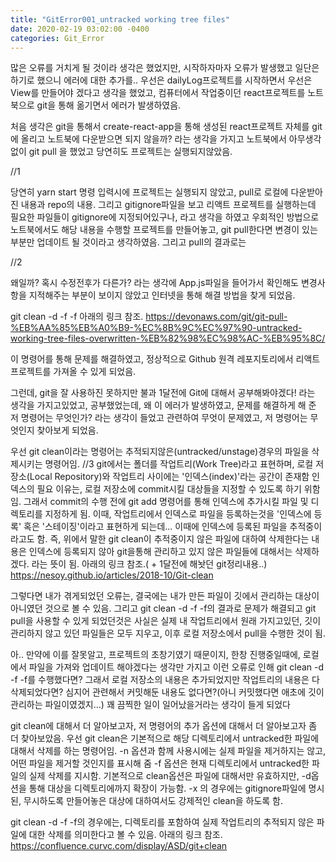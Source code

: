 ```yaml
---
title: "GitError001_untracked working tree files"
date: 2020-02-19 03:02:00 -0400
categories: Git_Error
---
```



많은 오류를 거치게 될 것이라 생각은 했었지만, 시작하자마자 오류가 발생했고 일단은 하기로 했으니 에러에 대한 추가를..
우선은 dailyLog프로젝트를 시작하면서 우선은 View를 만들어야 겠다고 생각을 했었고, 컴퓨터에서 작업중이던 react프로젝트를
노트북으로 git을 통해 옮기면서 에러가 발생하였음.

처음 생각은 git을 통해서 create-react-app을 통해 생성된 react프로젝트 자체를 git에 올리고 노트북에 다운받으면 되지 않을까?
라는 생각을 가지고 노트북에서 아무생각없이 git pull 을 했었고 당연히도 프로젝트는 실행되지않았음.

//1

당연히 yarn start 명령 입력시에 프로젝트는 실행되지 않았고, pull로 로컬에 다운받아진 내용과 repo의 내용. 그리고 gitignore파일을 보고
리액트 프로젝트를 실행하는데 필요한 파일들이 gitignore에 지정되어있구나, 라고 생각을 하였고
우회적인 방법으로 노트북에서도 해당 내용을 수행할 프로젝트를 만들어놓고, git pull한다면 변경이 있는 부분만 업데이트 될 것이라고 생각하였음.
그리고 pull의 결과로는

//2

왜일까? 혹시 수정전후가 다른가? 라는 생각에 App.js파일을 들어가서 확인해도 변경사항을 지적해주는 부분이 보이지 않았고
인터넷을 통해 해결 방법을 찾게 되었음.

git clean -d -f -f
아래의 링크 참조.
https://devonaws.com/git/git-pull-%EB%AA%85%EB%A0%B9-%EC%8B%9C%EC%97%90-untracked-working-tree-files-overwritten-%EB%82%98%EC%98%AC-%EB%95%8C/

이 명령어를 통해 문제를 해결하였고, 정상적으로 Github 원격 레포지토리에서 리액트 프로젝트를 가져올 수 있게 되었음.

그런데, git을 잘 사용하진 못하지만 불과 1달전에 Git에 대해서 공부해봐야겠다! 라는 생각을 가지고있었고, 공부했었는데, 
왜 이 에러가 발생하였고, 문제를 해결하게 해 준 저 명령어는 무엇인가? 라는 생각이 들었고 관련하여 무엇이 문제였고, 저 명령어는 무엇인지 찾아보게 되었음.

우선 git clean이라는 명령어는 추적되지않은(untracked/unstage)경우의 파일을 삭제시키는 명령어임.
//3
git에서는 폴더를 작업트리(Work Tree)라고 표현하며, 로컬 저장소(Local Repository)와 작업트리 사이에는 '인덱스(index)'라는 공간이 존재함
인덱스의 필요 이유는, 로컬 저장소에 commit시킬 대상들을 지정할 수 있도록 하기 위함임.
그래서 commit의 수행 전에 git add 명령어를 통해 인덱스에 추가시킬 파일 및 디렉토리를 지정하게 됨.
이때, 작업트리에서 인덱스로 파일을 등록하는것을 '인덱스에 등록' 혹은 '스테이징'이라고 표현하게 되는데...
이때에 인덱스에 등록된 파일을 추적중이라고도 함.
즉, 위에서 말한 git clean이 추적중이지 않은 파일에 대하여 삭제한다는 내용은 인덱스에 등록되지 않아 git을통해 관리하고 있지 않은 파일들에 대해서는
삭제하겠다. 라는 뜻이 됨.
아래의 링크 참조.( + 1달전에 해놧던 git정리내용..)
https://nesoy.github.io/articles/2018-10/Git-clean

그렇다면 내가 겪게되었던 오류는, 결국에는 내가 만든 파일이 깃에서 관리하는 대상이 아니였던 것으로 볼 수 있음.
그리고 git clean -d -f -f의 결과로 문제가 해결되고 git pull을 사용할 수 있게 되었던것은 사실은 
실제 내 작업트리에서 원래 가지고있던, 깃이 관리하지 않고 있던 파일들은 모두 지우고, 이후 로컬 저장소에서 pull을 수행한 것이 됨.

아.. 만약에 이를 잘못알고, 프로젝트의 초창기였기 때문이지, 한창 진행중일때에, 로컬에서 파일을 가져와 업데이트 해야겠다는 생각만 가지고
이런 오류로 인해 git clean -d -f -f를 수행했다면? 그래서 로컬 저장소의 내용은 추가되었지만 작업트리의 내용은 다 삭제되었다면?
심지어 관련해서 커밋해둔 내용도 없다면?(아니 커밋했다면 애초에 깃이 관리하는 파일이였겠지...)
꽤 끔찍한 일이 일어났을거라는 생각이 들게 되었다

git clean에 대해서 더 알아보고자, 저 명령어의 추가 옵션에 대해서 더 알아보고자 좀 더 찾아보았음.
우선 git clean은 기본적으로 해당 디렉토리에서 untracked한 파일에 대해서 삭제를 하는 명령어임.
-n 옵션과 함께 사용시에는 실제 파일을 제거하지는 않고, 어떤 파일을 제거할 것인지를 표시해 줌
-f 옵션은 현재 디렉토리에서 untracked한 파일의 실제 삭제를 지시함.
기본적으로 clean옵션은 파일에 대해서만 유효하지만, -d옵션을 통해 대상을 디렉토리에까지 확장이 가능함.
-x 의 경우에는 gitignore파일에 명시된, 무시하도록 만들어놓은 대상에 대하여서도 강제적인 clean을 하도록 함.

git clean -d -f -f의 경우에는, 디렉토리를 포함하여 실제 작업트리의 추적되지 않은 파일에 대한 삭제를 의미한다고 볼 수 있음.
아래의 링크 참조.
https://confluence.curvc.com/display/ASD/git+clean


